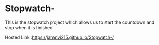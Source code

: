 # Stopwatch-
This is the stopwatch project which allows us to start the countdown and stop when it is finished.

Hosted Link :https://jahanvi215.github.io/Stopwatch-/
